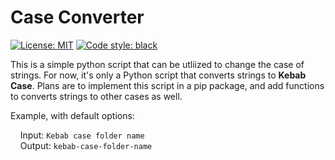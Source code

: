 # Case Converter

[![License: MIT](https://img.shields.io/badge/License-MIT-yellow.svg)](https://opensource.org/licenses/MIT)
[![Code style: black](https://img.shields.io/badge/code%20style-black-000000.svg)](https://github.com/psf/black)

This is a simple python script that can be utliized to change the case of strings. For now, it's only a Python script that converts strings to **Kebab Case**. Plans are to implement this script in a pip package, and add functions to converts strings to other cases as well.

Example, with default options:

&nbsp;&nbsp;&nbsp;&nbsp;Input: `Kebab case folder name`  
&nbsp;&nbsp;&nbsp;&nbsp;Output: `kebab-case-folder-name`
